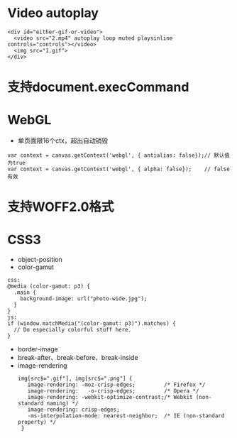 # Video autoplay
```
<div id="either-gif-or-video">
  <video src="2.mp4" autoplay loop muted playsinline controls="controls"></video>
  <img src="1.gif">
</div>
```

# 支持document.execCommand

# WebGL
* 单页面限16个ctx，超出自动销毁
```
var context = canvas.getContext('webgl', { antialias: false});// 默认值为true
var context = canvas.getContext('webgl', { alpha: false});    // false有效
```

# 支持WOFF2.0格式

# CSS3
* object-position
* color-gamut
```
css:
@media (color-gamut: p3) {
  .main {
    background-image: url("photo-wide.jpg");
  }
}
js:
if (window.matchMedia("(color-gamut: p3)").matches) {
  // Do especially colorful stuff here.
}
```
* border-image
* break-after、break-before、break-inside
* image-rendering
  ```
  img[src$=".gif"], img[src$=".png"] {
     image-rendering: -moz-crisp-edges;         /* Firefox */
     image-rendering:   -o-crisp-edges;         /* Opera */
     image-rendering: -webkit-optimize-contrast;/* Webkit (non-standard naming) */
     image-rendering: crisp-edges;
     -ms-interpolation-mode: nearest-neighbor;  /* IE (non-standard property) */
   }
  ```

